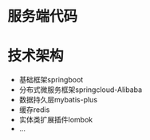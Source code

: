 # 服务端代码
# 技术架构
- 基础框架springboot
- 分布式微服务框架springcloud-Alibaba
- 数据持久层mybatis-plus
- 缓存redis
- 实体类扩展插件lombok
- ...

